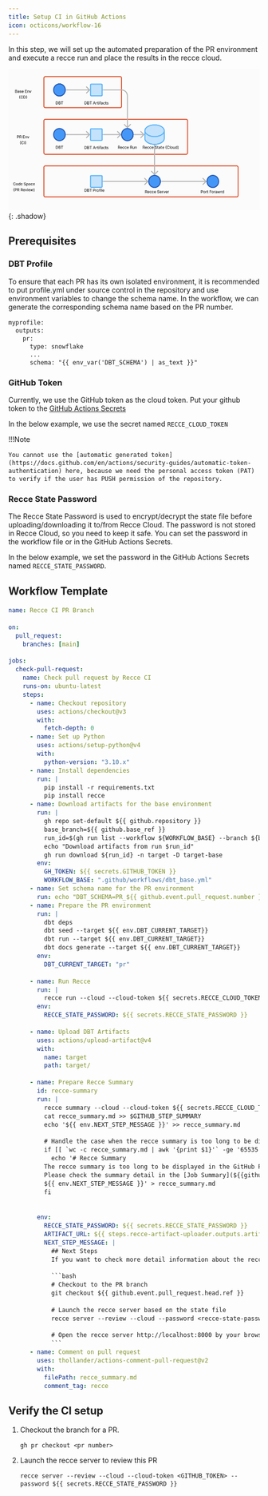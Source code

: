 ```yaml
---
title: Setup CI in GitHub Actions
icon: octicons/workflow-16
---
```

In this step, we will set up the automated preparation of the PR environment and execute a recce run and place the results in the recce cloud.

![alt text](../../assets/images/recce-cloud/setup-architecture.png){: .shadow}


## Prerequisites

### DBT Profile

To ensure that each PR has its own isolated environment, it is recommended to put profile.yml under source control in the repository and use environment variables to change the schema name. In the workflow, we can generate the corresponding schema name based on the PR number.

```
myprofile:
  outputs:
    pr:
      type: snowflake
      ...
      schema: "{{ env_var('DBT_SCHEMA') | as_text }}"      
```

### GitHub Token

Currently, we use the GitHub token as the cloud token. Put your github token to the [GitHub Actions Secrets](https://docs.github.com/en/actions/security-guides/using-secrets-in-github-actions)

In the below example, we use the secret named `RECCE_CLOUD_TOKEN`


!!!Note

    You cannot use the [automatic generated token](https://docs.github.com/en/actions/security-guides/automatic-token-authentication) here, because we need the personal access token (PAT) to verify if the user has PUSH permission of the repository.

### Recce State Password

The Recce State Password is used to encrypt/decrypt the state file before uploading/downloading it to/from Recce Cloud. The password is not stored in Recce Cloud, so you need to keep it safe. You can set the password in the workflow file or in the GitHub Actions Secrets. 

In the below example, we set the password in the GitHub Actions Secrets named `RECCE_STATE_PASSWORD`.

## Workflow Template

````yaml
name: Recce CI PR Branch

on:
  pull_request:
    branches: [main]

jobs:
  check-pull-request:
    name: Check pull request by Recce CI
    runs-on: ubuntu-latest
    steps:
      - name: Checkout repository
        uses: actions/checkout@v3
        with:
          fetch-depth: 0
      - name: Set up Python
        uses: actions/setup-python@v4
        with:
          python-version: "3.10.x"
      - name: Install dependencies
        run: |
          pip install -r requirements.txt
          pip install recce
      - name: Download artifacts for the base environment
        run: |
          gh repo set-default ${{ github.repository }}
          base_branch=${{ github.base_ref }}
          run_id=$(gh run list --workflow ${WORKFLOW_BASE} --branch ${base_branch} --status success --limit 1 --json databaseId --jq '.[0].databaseId')
          echo "Download artifacts from run $run_id"
          gh run download ${run_id} -n target -D target-base
        env:
          GH_TOKEN: ${{ secrets.GITHUB_TOKEN }}
          WORKFLOW_BASE: ".github/workflows/dbt_base.yml"
      - name: Set schema name for the PR environment
        run: echo "DBT_SCHEMA=PR_${{ github.event.pull_request.number }}" >> $GITHUB_ENV          
      - name: Prepare the PR environment
        run: |
          dbt deps
          dbt seed --target ${{ env.DBT_CURRENT_TARGET}}
          dbt run --target ${{ env.DBT_CURRENT_TARGET}}
          dbt docs generate --target ${{ env.DBT_CURRENT_TARGET}}
        env:
          DBT_CURRENT_TARGET: "pr"

      - name: Run Recce
        run: |
          recce run --cloud --cloud-token ${{ secrets.RECCE_CLOUD_TOKEN }}
        env:
          RECCE_STATE_PASSWORD: ${{ secrets.RECCE_STATE_PASSWORD }}

      - name: Upload DBT Artifacts
        uses: actions/upload-artifact@v4
        with:
          name: target
          path: target/

      - name: Prepare Recce Summary
        id: recce-summary
        run: |
          recce summary --cloud --cloud-token ${{ secrets.RECCE_CLOUD_TOKEN }} > recce_summary.md
          cat recce_summary.md >> $GITHUB_STEP_SUMMARY
          echo '${{ env.NEXT_STEP_MESSAGE }}' >> recce_summary.md

          # Handle the case when the recce summary is too long to be displayed in the GitHub PR comment
          if [[ `wc -c recce_summary.md | awk '{print $1}'` -ge '65535' ]]; then
            echo '# Recce Summary
          The recce summary is too long to be displayed in the GitHub PR comment.
          Please check the summary detail in the [Job Summary](${{github.server_url}}/${{github.repository}}/actions/runs/${{github.run_id}}) page.
          ${{ env.NEXT_STEP_MESSAGE }}' > recce_summary.md
          fi
          

        env:
          RECCE_STATE_PASSWORD: ${{ secrets.RECCE_STATE_PASSWORD }}
          ARTIFACT_URL: ${{ steps.recce-artifact-uploader.outputs.artifact-url }}
          NEXT_STEP_MESSAGE: |
            ## Next Steps          
            If you want to check more detail information about the recce result, please follow this instruction

            ```bash
            # Checkout to the PR branch
            git checkout ${{ github.event.pull_request.head.ref }}

            # Launch the recce server based on the state file
            recce server --review --cloud --password <recce-state-password>

            # Open the recce server http://localhost:8000 by your browser
            ```
      - name: Comment on pull request
        uses: thollander/actions-comment-pull-request@v2
        with:
          filePath: recce_summary.md
          comment_tag: recce
````

## Verify the CI setup

1. Checkout the branch for a PR.
    ```
    gh pr checkout <pr number>
    ```

1. Launch the recce server to review this PR
    ```
    recce server --review --cloud --cloud-token <GITHUB_TOKEN> --password ${{ secrets.RECCE_STATE_PASSWORD }}
    ```